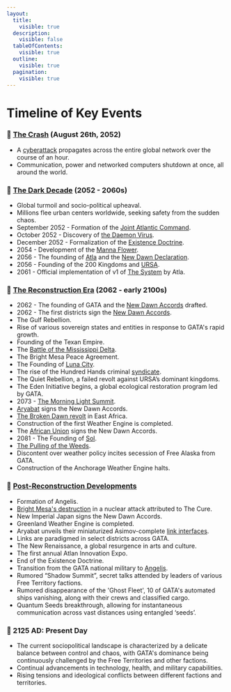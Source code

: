 ```yaml
---
layout:
  title:
    visible: true
  description:
    visible: false
  tableOfContents:
    visible: true
  outline:
    visible: true
  pagination:
    visible: true
---
```


# Timeline of Key Events

### 🔵 [The Crash](the-crash.md) (August 26th, 2052) <a href="#ldtsa1tv6jnr" id="ldtsa1tv6jnr"></a>

* A [cyberattack](../science-and-tech/the-daemon-virus.md) propagates across the entire global network over the course of an hour.
* Communication, power and networked computers shutdown at once, all around the world.

### 🔵 [The Dark Decade](timeline-of-key-events.md#dpzofovc9j6k) (2052 - 2060s) <a href="#dpzofovc9j6k" id="dpzofovc9j6k"></a>

* Global turmoil and socio-political upheaval.
* Millions flee urban centers worldwide, seeking safety from the sudden chaos.
* September 2052 - Formation of the [Joint Atlantic Command](../gata/history/the-joint-atlantic-command-jac.md).
* October 2052 - Discovery of [the Daemon Virus](../science-and-tech/the-daemon-virus.md).
* December 2052 - Formalization of the [Existence Doctrine](../gata/military-and-defense/existence-doctrine.md).
* 2054 - Development of the [Manna Flower](../gata/history/the-manna-flower.md).
* 2056 - The founding of [Atla](../gata/key-locations/atla.md) and the [New Dawn Declaration](../gata/history/new-dawn-declaration.md).
* 2056 - Founding of the 200 Kingdoms and [URSA](../ursa/).
* 2061 - Official implementation of v1 of [The System](../gata/politics/the-system.md) by Atla.

### 🔵 [The Reconstruction Era](timeline-of-key-events.md#id-200a9tx7b0gw) (2062 - early 2100s) <a href="#id-200a9tx7b0gw" id="id-200a9tx7b0gw"></a>

* 2062 - The founding of GATA and the [New Dawn Accords](../gata/politics/new-dawn-accords.md) drafted.
* 2062 - The first districts sign the [New Dawn Accords](../gata/politics/new-dawn-accords.md).
* The Gulf Rebellion.
* Rise of various sovereign states and entities in response to GATA's rapid growth.
* Founding of the Texan Empire.
* The [Battle of the Mississippi Delta](../free-territories/history/historical-conflicts.md#battle-of-the-mississippi-delta).
* The Bright Mesa Peace Agreement.
* The Founding of [Luna City](../gata/key-locations/luna.md).
* The rise of the Hundred Hands criminal [syndicate](../gata/criminal-element/syndicates.md).
* The Quiet Rebellion, a failed revolt against URSA’s dominant kingdoms.
* The Eden Initiative begins, a global ecological restoration program led by GATA.
* 2073 - [The Morning Light Summit](../gata/politics/new-dawn-accords.md#the-morning-light-summit).
* [Aryabat](../aryabat/) signs the New Dawn Accords.
* [The Broken Dawn revolt](../african-union/history/the-broken-dawn-revolt.md) in East Africa.
* Construction of the first Weather Engine is completed.
* The [African Union](../african-union/) signs the New Dawn Accords.
* 2081 - The Founding of [Sol](../sol/).
* [The Pulling of the Weeds](../ursa/history/the-pulling-of-the-weeds.md).
* Discontent over weather policy incites secession of Free Alaska from GATA.
* Construction of the Anchorage Weather Engine halts.

### 🔵 [Post-Reconstruction Developments](timeline-of-key-events.md#id-1c9vd2wl21t4) <a href="#id-1c9vd2wl21t4" id="id-1c9vd2wl21t4"></a>

* Formation of Angelis.
* [Bright Mesa's destruction](../gata/history/bright-mesa.md) in a nuclear attack attributed to The Cure.
* New Imperial Japan signs the New Dawn Accords.
* Greenland Weather Engine is completed.
* Aryabat unveils their miniaturized Asimov-complete [link interfaces](../science-and-tech/links.md).
* Links are paradigmed in select districts across GATA.
* The New Renaissance, a global resurgence in arts and culture.
* The first annual Atlan Innovation Expo.
* End of the Existence Doctrine.
* Transition from the GATA national military to [Angelis](../gata/military-and-defense/angelis.md).
* Rumored “Shadow Summit”, secret talks attended by leaders of various Free Territory factions.
* Rumored disappearance of the 'Ghost Fleet', 10 of GATA's automated ships vanishing, along with their crews and classified cargo.
* Quantum Seeds breakthrough, allowing for instantaneous communication across vast distances using entangled ‘seeds’.

### 🔵 2125 AD: Present Day <a href="#id-43ixf5yvsk9u" id="id-43ixf5yvsk9u"></a>

* The current sociopolitical landscape is characterized by a delicate balance between control and chaos, with GATA's dominance being continuously challenged by the Free Territories and other factions.
* Continual advancements in technology, health, and military capabilities.
* Rising tensions and ideological conflicts between different factions and territories.
